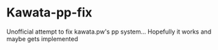 # Kawata-pp-fix
Unofficial attempt to fix kawata.pw's pp system... Hopefully it works and maybe gets implemented

